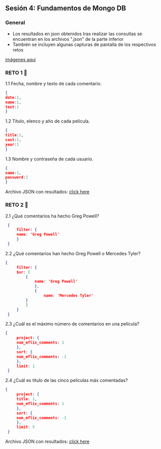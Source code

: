 ## Sesión 4: Fundamentos de Mongo DB


### General

- Los resultados en json obtenidos tras realizar las consultas se encuentran en los archivos ".json" de la parte inferior 
- También se incluyen algunas capturas de pantalla de los respectivos retos  

[imágenes aquí](https://github.com/aMurryFly/A1-Introduccion-a-Bases-de-Datos-Santander/tree/main/Sesion-04/Ejercicios/img)


### RETO 1 :rocket:

1.1 Fecha, nombre y texto de cada comentario.

   ```json
   {
   date:1, 
   name:1, 
   text:1
   }
   ```

1.2 Título, elenco y año de cada película.

   ```json
   {
   title:1, 
   cast:1, 
   year:1
   }
   ```

1.3 Nombre y contraseña de cada usuario.

   ```json
   {
   name:1, 
   password:1
   }
   ```

Archivo JSON con resultados: [click here](https://github.com/aMurryFly/A1-Introduccion-a-Bases-de-Datos-Santander/blob/main/Sesion-04/Ejercicios/reto1.json)

### RETO 2 :rocket:

2.1 ¿Qué comentarios ha hecho Greg Powell?

   ```json
    {
        filter: {
        name: 'Greg Powell'
        }
    }
   ```

2.2 ¿Qué comentarios han hecho Greg Powell o Mercedes Tyler?

   ```json
   {
        filter: {
        $or: [
            {
                name: 'Greg Powell'
                },
                {
                    name: 'Mercedes Tyler'
            }
            ]
        }
    }
   ```

2.3 ¿Cuál es el máximo número de comentarios en una película?

   ```json
   {
        project: {
        num_mflix_comments: 1
        },
        sort: {
        num_mflix_comments: -1
        },
        limit: 1
    }
   ```

2.4 ¿Cuál es título de las cinco películas más comentadas?

   ```json
   {
        project: {
        title: 1,
        num_mflix_comments: 1
        },
        sort: {
        num_mflix_comments: -1
        },
        limit: 5
    }
   ```

Archivo JSON con resultados: [click here](https://github.com/aMurryFly/A1-Introduccion-a-Bases-de-Datos-Santander/blob/main/Sesion-04/Ejercicios/reto2.json)

